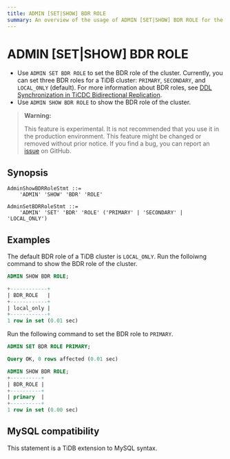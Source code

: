 ```yaml
---
title: ADMIN [SET|SHOW] BDR ROLE
summary: An overview of the usage of ADMIN [SET|SHOW] BDR ROLE for the TiDB database.
---
```


# ADMIN [SET|SHOW] BDR ROLE

- Use `ADMIN SET BDR ROLE` to set the BDR role of the cluster. Currently, you can set three BDR roles for a TiDB cluster: `PRIMARY`, `SECONDARY`, and `LOCAL_ONLY` (default). For more information about BDR roles, see [DDL Synchronization in TiCDC Bidirectional Replication](/ticdc/ticdc-bidirectional-replication.md#ddl-replication).
- Use `ADMIN SHOW BDR ROLE` to show the BDR role of the cluster.

> **Warning:**
>
> This feature is experimental. It is not recommended that you use it in the production environment. This feature might be changed or removed without prior notice. If you find a bug, you can report an [issue](https://github.com/pingcap/tidb/issues) on GitHub.

## Synopsis

```ebnf+diagram
AdminShowBDRRoleStmt ::=
    'ADMIN' 'SHOW' 'BDR' 'ROLE'

AdminSetBDRRoleStmt ::=
    'ADMIN' 'SET' 'BDR' 'ROLE' ('PRIMARY' | 'SECONDARY' | 'LOCAL_ONLY')
```

## Examples

The default BDR role of a TiDB cluster is `LOCAL_ONLY`. Run the folloiwng command to show the BDR role of the cluster.

```sql
ADMIN SHOW BDR ROLE;
```

```sql
+------------+
| BDR_ROLE   |
+------------+
| local_only |
+------------+
1 row in set (0.01 sec)
```

Run the following command to set the BDR role to `PRIMARY`.

```sql
ADMIN SET BDR ROLE PRIMARY;
```

```sql
Query OK, 0 rows affected (0.01 sec)
```

```sql
ADMIN SHOW BDR ROLE;
+----------+
| BDR_ROLE |
+----------+
| primary  |
+----------+
1 row in set (0.00 sec)
```

## MySQL compatibility

This statement is a TiDB extension to MySQL syntax.
